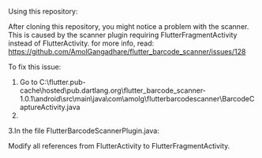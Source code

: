 Using this repository:

After cloning this repository, you might notice a problem with the scanner.
This is caused by the scanner plugin requiring FlutterFragmentActivity instead of FlutterActivity. for more info, read:
https://github.com/AmolGangadhare/flutter_barcode_scanner/issues/128

To fix this issue:

1. Go to C:\flutter\.pub-cache\hosted\pub.dartlang.org\flutter_barcode_scanner-1.0.1\android\src\main\java\com\amolg\flutterbarcodescanner\BarcodeCaptureActivity.java
2. 
3.In the file FlutterBarcodeScannerPlugin.java:

Modify all references from FlutterActivity to FlutterFragmentActivity.


